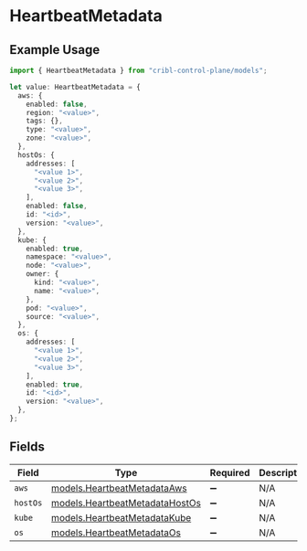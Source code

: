 # HeartbeatMetadata

## Example Usage

```typescript
import { HeartbeatMetadata } from "cribl-control-plane/models";

let value: HeartbeatMetadata = {
  aws: {
    enabled: false,
    region: "<value>",
    tags: {},
    type: "<value>",
    zone: "<value>",
  },
  hostOs: {
    addresses: [
      "<value 1>",
      "<value 2>",
      "<value 3>",
    ],
    enabled: false,
    id: "<id>",
    version: "<value>",
  },
  kube: {
    enabled: true,
    namespace: "<value>",
    node: "<value>",
    owner: {
      kind: "<value>",
      name: "<value>",
    },
    pod: "<value>",
    source: "<value>",
  },
  os: {
    addresses: [
      "<value 1>",
      "<value 2>",
      "<value 3>",
    ],
    enabled: true,
    id: "<id>",
    version: "<value>",
  },
};
```

## Fields

| Field                                                                  | Type                                                                   | Required                                                               | Description                                                            |
| ---------------------------------------------------------------------- | ---------------------------------------------------------------------- | ---------------------------------------------------------------------- | ---------------------------------------------------------------------- |
| `aws`                                                                  | [models.HeartbeatMetadataAws](../models/heartbeatmetadataaws.md)       | :heavy_minus_sign:                                                     | N/A                                                                    |
| `hostOs`                                                               | [models.HeartbeatMetadataHostOs](../models/heartbeatmetadatahostos.md) | :heavy_minus_sign:                                                     | N/A                                                                    |
| `kube`                                                                 | [models.HeartbeatMetadataKube](../models/heartbeatmetadatakube.md)     | :heavy_minus_sign:                                                     | N/A                                                                    |
| `os`                                                                   | [models.HeartbeatMetadataOs](../models/heartbeatmetadataos.md)         | :heavy_minus_sign:                                                     | N/A                                                                    |